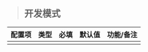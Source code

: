 > ## 开发模式

| 配置项 | 类型 | 必填 | 默认值 | 功能/备注 |
| :--- | :--- | :--- | :--- | :--- |
|  |  |  |  |  |



